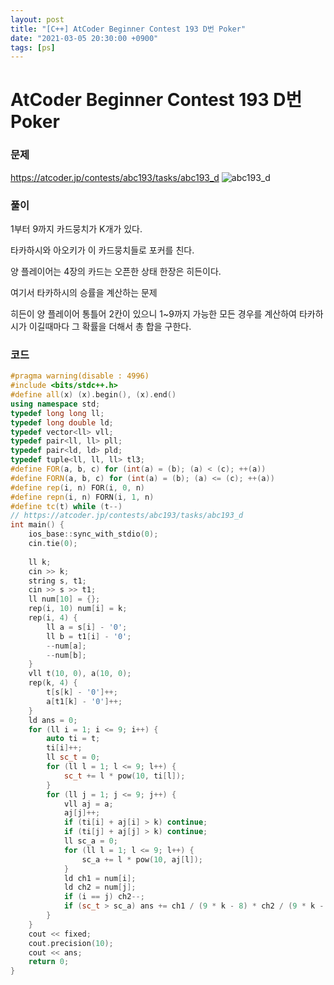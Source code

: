 ```yaml
---
layout: post
title: "[C++] AtCoder Beginner Contest 193 D번 Poker"
date: "2021-03-05 20:30:00 +0900"
tags: [ps]
---
```


# AtCoder Beginner Contest 193 D번 Poker
### 문제

https://atcoder.jp/contests/abc193/tasks/abc193_d
![abc193_d](https://i.imgur.com/Ttf7LyD.png)
  
  
### 풀이

1부터 9까지 카드뭉치가 K개가 있다.

타카하시와 아오키가 이 카드뭉치들로 포커를 친다.

양 플레이어는 4장의 카드는 오픈한 상태 한장은 히든이다.

여기서 타카하시의 승률을 계산하는 문제

히든이 양 플레이어 통틀어 2칸이 있으니 1~9까지 가능한 모든 경우를 계산하여 타카하시가 이길때마다 그 확률을 더해서 총 합을 구한다.

### 코드

```cpp
#pragma warning(disable : 4996)
#include <bits/stdc++.h>
#define all(x) (x).begin(), (x).end()
using namespace std;
typedef long long ll;
typedef long double ld;
typedef vector<ll> vll;
typedef pair<ll, ll> pll;
typedef pair<ld, ld> pld;
typedef tuple<ll, ll, ll> tl3;
#define FOR(a, b, c) for (int(a) = (b); (a) < (c); ++(a))
#define FORN(a, b, c) for (int(a) = (b); (a) <= (c); ++(a))
#define rep(i, n) FOR(i, 0, n)
#define repn(i, n) FORN(i, 1, n)
#define tc(t) while (t--)
// https://atcoder.jp/contests/abc193/tasks/abc193_d
int main() {
    ios_base::sync_with_stdio(0);
    cin.tie(0);
 
    ll k;
    cin >> k;
    string s, t1;
    cin >> s >> t1;
    ll num[10] = {};
    rep(i, 10) num[i] = k;
    rep(i, 4) {
        ll a = s[i] - '0';
        ll b = t1[i] - '0';
        --num[a];
        --num[b];
    }
    vll t(10, 0), a(10, 0);
    rep(k, 4) {
        t[s[k] - '0']++;
        a[t1[k] - '0']++;
    }
    ld ans = 0;
    for (ll i = 1; i <= 9; i++) {
        auto ti = t;
        ti[i]++;
        ll sc_t = 0;
        for (ll l = 1; l <= 9; l++) {
            sc_t += l * pow(10, ti[l]);
        }
        for (ll j = 1; j <= 9; j++) {
            vll aj = a;
            aj[j]++;
            if (ti[i] + aj[i] > k) continue;
            if (ti[j] + aj[j] > k) continue;
            ll sc_a = 0;
            for (ll l = 1; l <= 9; l++) {
                sc_a += l * pow(10, aj[l]);
            }
            ld ch1 = num[i];
            ld ch2 = num[j];
            if (i == j) ch2--;
            if (sc_t > sc_a) ans += ch1 / (9 * k - 8) * ch2 / (9 * k - 9);
        }
    }
    cout << fixed;
    cout.precision(10);
    cout << ans;
    return 0;
}
```